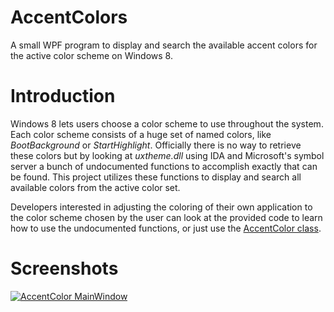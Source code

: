 AccentColors
============

A small WPF program to display and search the available accent colors for the active color scheme on Windows 8.

# Introduction

Windows 8 lets users choose a color scheme to use throughout the system. Each color scheme consists of a huge set of named colors, like *BootBackground* or *StartHighlight*. Officially there is no way to retrieve these colors but by looking at *uxtheme.dll* using IDA and Microsoft's symbol server a bunch of undocumented functions to accomplish exactly that can be found. This project utilizes these functions to display and search all available colors from the active color set.

Developers interested in adjusting the coloring of their own application to the color scheme chosen by the user can look at the provided code to learn how to use the undocumented functions, or just use the [AccentColor class](https://github.com/maxtruxa/AccentColors/blob/master/AccentColors/AccentColor.cs).

# Screenshots

[![AccentColor MainWindow](http://farm6.staticflickr.com/5502/11523053123_089faf77d7.jpg)](http://www.flickr.com/photos/112339154@N04/11523053123/)

